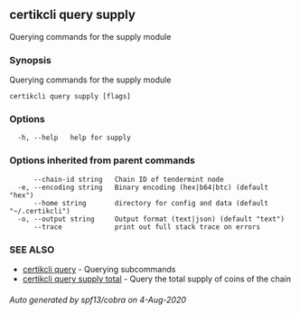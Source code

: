 ## certikcli query supply

Querying commands for the supply module

### Synopsis

Querying commands for the supply module

```
certikcli query supply [flags]
```

### Options

```
  -h, --help   help for supply
```

### Options inherited from parent commands

```
      --chain-id string   Chain ID of tendermint node
  -e, --encoding string   Binary encoding (hex|b64|btc) (default "hex")
      --home string       directory for config and data (default "~/.certikcli")
  -o, --output string     Output format (text|json) (default "text")
      --trace             print out full stack trace on errors
```

### SEE ALSO

* [certikcli query](certikcli_query.md)	 - Querying subcommands
* [certikcli query supply total](certikcli_query_supply_total.md)	 - Query the total supply of coins of the chain

###### Auto generated by spf13/cobra on 4-Aug-2020
